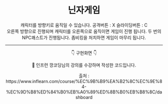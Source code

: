 <h1 align = 'center'> 닌자게임 </h1>

<div align = 'center'>
캐릭터를 방향키로 움직일 수 있습니다.
공격버튼 : X 
슬라이딩버튼 : C
</div>
<div align = 'center'>
오른쪽 방향으로 진행되며 캐릭터를 오른쪽으로 움직이면 게임이 진행 됩니다.
두 번의 NPC쾌스트가 진행됩니다.
좀비킹을 처치하면 게임이 마무리 됩니다.
</div>

---

<p align = 'center'> 👇 구현화면 👇 </P>


<p align = 'center'> 📌 인프런 깡코딩님의 강의를 수강하며 작성한 코드입니다. </p>

<p align = 'center'> 출처 : https://www.inflearn.com/course/%EC%9B%B9%EA%B2%8C%EC%9E%84-%EC%9D%B8%ED%84%B0%EB%A0%89%ED%8B%B0%EB%B8%8C/dashboard </p>
